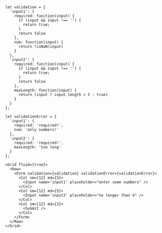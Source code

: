     let validation = {
      'input1': {
        required: function(input) {
          if (input && input !== '') {
            return true;
          }
          return false
        },
        num: function(input) {
          return !isNaN(input)
        }
      },
      'input2': {
        required: function(input) {
          if (input && input !== '') {
            return true;
          }
          return false
        },
        maxLength: function(input) {
          return (input ? input.length < 5 : true)
        }
      }
    };

    let validationError = {
      'input1': {
        required: 'required!',
        num: 'only numbers!'
      },
      'input2': {
        required: 'required!',
        maxLength: 'too long'
      }
    };

    <Grid fluid={true}>
      <Row>
        <Form validation={validation} validationError={validationError}>
          <Col sm={12} md={5}>
            <Input name='input1' placeholder="enter some numbers" />
          </Col>
          <Col sm={12} md={5}>
            <Input name='input2' placeholder="no longer than 4" />
          </Col>
          <Col sm={12} md={2}>
            <Submit />
          </Col>
        </Form>
      </Row>
    </Grid>
